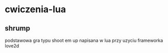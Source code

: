 # cwiczenia-lua
## shrump
podstawowa gra typu shoot em up napisana w lua przy uzyciu frameworka love2d 

